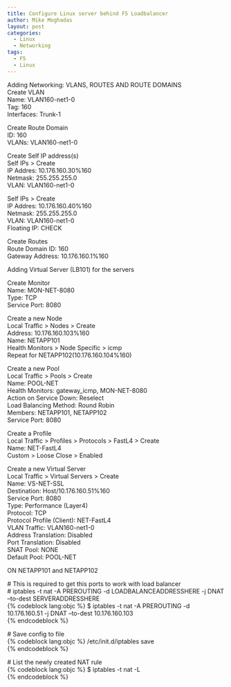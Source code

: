 ```yaml
---
title: Configure Linux server behind F5 Loadbalancer
author: Mike Moghadas
layout: post
categories:
  - Linux
  - Networking
tags:
  - F5
  - Linux
---
```

Adding Networking: VLANS, ROUTES AND ROUTE DOMAINS  
Create VLAN  
Name: VLAN160-net1-0  
Tag: 160  
Interfaces: Trunk-1

Create Route Domain  
ID: 160  
VLANs: VLAN160-net1-0

<!--more-->

Create Self IP address(s)  
Self IPs > Create  
IP Addres: 10.176.160.30%160  
Netmask: 255.255.255.0  
VLAN: VLAN160-net1-0

Self IPs > Create  
IP Addres: 10.176.160.40%160  
Netmask: 255.255.255.0  
VLAN: VLAN160-net1-0  
Floating IP: CHECK

Create Routes  
Route Domain ID: 160  
Gateway Address: 10.176.160.1%160

Adding Virtual Server (LB101) for the servers 

Create Monitor  
Name: MON-NET-8080  
Type: TCP  
Service Port: 8080

Create a new Node  
Local Traffic > Nodes > Create  
Address: 10.176.160.103%160  
Name: NETAPP101  
Health Monitors > Node Specific > icmp  
Repeat for NETAPP102(10.176.160.104%160)

Create a new Pool  
Local Traffic > Pools > Create  
Name: POOL-NET  
Health Monitors: gateway_icmp, MON-NET-8080  
Action on Service Down: Reselect  
Load Balancing Method: Round Robin  
Members: NETAPP101, NETAPP102  
Service Port: 8080

Create a Profile  
Local Traffic > Profiles > Protocols > FastL4 > Create  
Name: NET-FastL4  
Custom > Loose Close > Enabled

Create a new Virtual Server  
Local Traffic > Virtual Servers > Create  
Name: VS-NET-SSL  
Destination: Host/10.176.160.51%160  
Service Port: 8080  
Type: Performance (Layer4)  
Protocol: TCP  
Protocol Profile (Client): NET-FastL4  
VLAN Traffic: VLAN160-net1-0  
Address Translation: Disabled  
Port Translation: Disabled  
SNAT Pool: NONE  
Default Pool: POOL-NET

ON NETAPP101 and NETAPP102

\# This is required to get this ports to work with load balancer  
\# iptables -t nat -A PREROUTING -d LOADBALANCEADDRESSHERE -j DNAT &#8211;to-dest SERVERADDRESSHERE  
{% codeblock lang:objc %}
$ iptables -t nat -A PREROUTING -d 10.176.160.51 -j DNAT &#8211;to-dest 10.176.160.103  
{% endcodeblock %}

\# Save config to file  
{% codeblock lang:objc %}
/etc/init.d/iptables save  
{% endcodeblock %}

\# List the newly created NAT rule  
{% codeblock lang:objc %}
$ iptables -t nat -L  
{% endcodeblock %}

